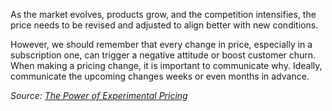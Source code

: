 [//]: # (title: Pricing as a Constant Process)

As the market evolves, products grow, and the competition intensifies, the price needs to be revised and adjusted to align better with new conditions.

However, we should remember that every change in price, especially in a subscription one, can trigger a negative attitude or boost customer churn. When making a pricing change, it is important to communicate why. Ideally, communicate the upcoming changes weeks or even months in advance.

*Source: [The Power of Experimental Pricing](https://go.productplan.com/saas-pricing-book/)*
